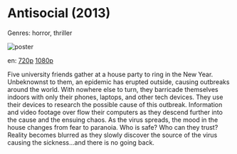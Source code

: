 # Antisocial (2013)

Genres: horror, thriller

![poster](http://image.tmdb.org/t/p/w500/pf6QvqAW1aQteOMRGwbSyRMtkZp.jpg)

en:
  [720p](magnet:?xt=urn:btih:4A2ED9A8D13C93909E55E895DE084B50729970EF&tr=udp://glotorrents.pw:6969/announce&tr=udp://tracker.opentrackr.org:1337/announce&tr=udp://torrent.gresille.org:80/announce&tr=udp://tracker.openbittorrent.com:80&tr=udp://tracker.coppersurfer.tk:6969&tr=udp://tracker.leechers-paradise.org:6969&tr=udp://p4p.arenabg.ch:1337&tr=udp://tracker.internetwarriors.net:1337)
  [1080p](magnet:?xt=urn:btih:5BC2F148DB4BAFA365F77095D5DD37BA579FFAA1&tr=udp://glotorrents.pw:6969/announce&tr=udp://tracker.opentrackr.org:1337/announce&tr=udp://torrent.gresille.org:80/announce&tr=udp://tracker.openbittorrent.com:80&tr=udp://tracker.coppersurfer.tk:6969&tr=udp://tracker.leechers-paradise.org:6969&tr=udp://p4p.arenabg.ch:1337&tr=udp://tracker.internetwarriors.net:1337)
  


Five university friends gather at a house party to ring in the New Year. Unbeknownst to them, an epidemic has erupted outside, causing outbreaks around the world. With nowhere else to turn, they barricade themselves indoors with only their phones, laptops, and other tech devices. They use their devices to research the possible cause of this outbreak. Information and video footage over flow their computers as they descend further into the cause and the ensuing chaos. As the virus spreads, the mood in the house changes from fear to paranoia. Who is safe? Who can they trust? Reality becomes blurred as they slowly discover the source of the virus causing the sickness...and there is no going back.